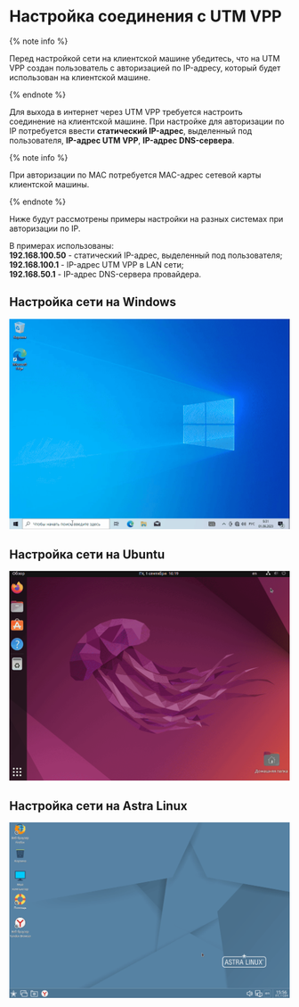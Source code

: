 # Настройка соединения c UTM VPP

{% note info %}

Перед настройкой сети на клиентской машине убедитесь, что на UTM VPP создан пользователь с авторизацией по IP-адресу, который будет использован на клиентской машине.

{% endnote %}

Для выхода в интернет через UTM VPP требуется настроить соединение на клиентской машине. При настройке для авторизации по IP потребуется ввести **статический IP-адрес**, выделенный под пользователя, **IP-адрес UTM VPP**, **IP-адрес DNS-сервера**.

{% note info %}

При авторизации по MAC потребуется MAC-адрес сетевой карты клиентской машины.

{% endnote %}

Ниже будут рассмотрены примеры настройки на разных системах при авторизации по IP. 

В примерах использованы:\
**192.168.100.50** - cтатический IP-адрес, выделенный под пользователя;\
**192.168.100.1** - IP-адрес UTM VPP в LAN сети;\
**192.168.50.1** - IP-адрес DNS-сервера провайдера.

## Настройка сети на Windows

![](../../../_images/setup-client.gif)

## Настройка сети на Ubuntu

![](../../../_images/setup-client2.gif)

## Настройка сети на Astra Linux

![](../../../_images/setup-client1.gif)
